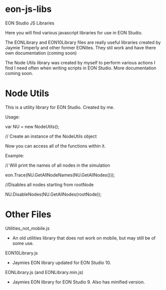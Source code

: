 # eon-js-libs
EON Studio JS Libraries

Here you will find various javascript libraries for use in EON Studio.

The EONLibrary and EON10Library files are really useful libraries created by Jaymie Timperly and other former EONites. They stil work and have there own documentation (coming soon)

The Node Utils library was created by myself to perform various actions I find I need often when writing scripts in EON Studio.
More documentation coming soon.

# Node Utils

This is a utility library for EON Studio. Created by me.

Usage:

var NU = new NodeUtils(); 

// Create an instance of the NodeUtils object

Now you can access all of the functions within it.

Example:

// Will print the names of all nodes in the simulation

eon.Trace(NU.GetAllNodeNames(NU.GetAllNodes()));

//Disables all nodes starting from rootNode

NU.DisableNodes(NU.GetAllNodes(rootNode));


# Other Files

Utilities_not_mobile.js

- An old utilities library that does not work on mobile, but may still be of some use.

EON10Library.js

- Jaymies EON library updated for EON Studio 10.

EONLibrary.js (and EONLibrary.min.js)

- Jaymies EON library for EON Studio 9. Also has minified version. 
